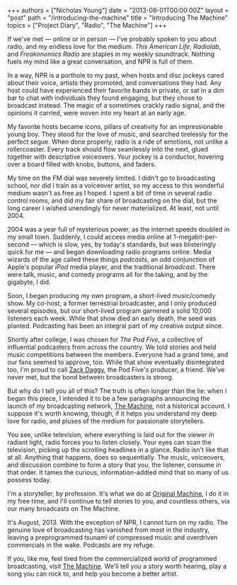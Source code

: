 +++
authors = ["Nicholas Young"]
date = "2013-08-01T00:00:00Z"
layout = "post"
path = "/introducing-the-machine"
title = "Introducing The Machine"
topics = ["Project Diary", "Radio", "The Machine"]
+++

If we've met &mdash; online or in person &mdash; I've probably spoken to you about radio, and my endless love for the medium. *This American Life*, *Radiolab*, and *Freakonomics Radio* are staples in my weekly soundtrack. Nothing fuels my mind like a great conversation, and NPR is full of them.

In a way, NPR is a porthole to my past, when hosts and disc jockeys cared about their voice, artists they promoted, and conversations they had. Any host could have experienced their favorite bands in private, or sat in a dim bar to chat with individuals they found engaging, but they chose to broadcast instead. The magic of a sometimes crackly radio signal, and the opinions it carried, were woven into my heart at an early age.

My favorite hosts became icons, pillars of creativity for an impressionable young boy. They stood for the love of music, and searched tirelessly for the perfect segue. When done properly, radio is a ride of emotions, not unlike a rollercoaster. Every track should flow seamlessly into the next, glued together with descriptive voiceovers. Your jockey is a conductor, hovering over a board filled with knobs, buttons, and faders.

My time on the FM dial was severely limited. I didn't go to broadcasting school, nor did I train as a voiceover artist, so my access to this wonderful medium wasn't as free as I hoped. I spent a bit of time in several radio control rooms, and did my fair share of broadcasting on the dial, but the long career I wished unendingly for never materialized. At least, not until 2004.

2004 was a year full of mysterious power, as the internet speeds doubled in my small town. Suddenly, I could access media online at 1-megabit-per-second &mdash; which is slow, yes, by today's standards, but was blisteringly quick for me &mdash; and began downloading radio programs online. Media wizards of the age called these things *podcasts*, an odd conjunction of Apple's popular *iPod* media player, and the traditional *broadcast*. There were talk, music, and comedy programs all for the taking, and by the gigabyte, I did.

Soon, I began producing my own program, a short-lived music/comedy show. My co-host, a former terrestrial broadcaster, and I only produced several episodes, but our short-lived program garnered a solid 10,000 listeners each week. While that show died an early death, the seed was planted. Podcasting has been an integral part of my creative output since.

Shortly after college, I was chosen for *The Pod Five*, a collective of influential podcasters from across the country. We told stories and held music competitions between the members. Everyone had a grand time, and our fans seemed to approve, too. While that show eventually disintegrated too, I'm proud to call [Zack Daggy](http://zackdaggy.com), the Pod Five's producer, a friend. We've never met, but the bond between broadcasters is strong.

But why do I tell you all of this? The truth is often longer than the lie: when I began this piece, I intended it to be a few paragraphs announcing the launch of my broadcasting network, [The Machine](http://nicholaswyoung.com/work/machinefm), not a historical account. I suppose it's worth knowing, though, if it helps you understand my deep love for radio, and pluses of the medium for passionate storytellers.

You see, unlike television, where everything is laid out for the viewer in radiant light, radio forces you to listen closely. Your eyes can scan the television, picking up the scrolling headlines in a glance. Radio isn't like that at all. Anything that happens, does so sequentially. The music, voiceovers, and discussion combine to form a story that you, the listener, consume in that order. It tames the curious, information-addled mind that so many of us possess today.

I'm a storyteller, by profession. It's what we do at [Original Machine](http://originalmachine.com), I do it in my free time, and I'll continue to tell stories to you, and countless others, via our many broadcasts on The Machine.

It's August, 2013. With the exception of NPR, I cannot turn on my radio. The genuine love of broadcasting has vanished from most in the industry, leaving a preprogrammed tsunami of compressed music and overdriven commercials in the wake. Podcasts are my refuge.

If you, like me, feel tired from the commercialized world of programmed broadcasting, visit [The Machine](http://nicholaswyoung.com/work/machinefm). We'll tell you a story worth hearing, play a song you can rock to, and help you become a better artist.
